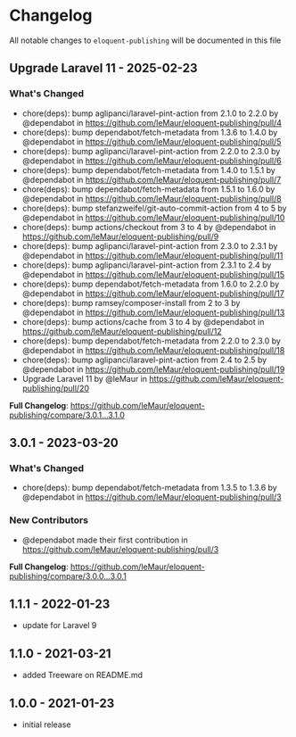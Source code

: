 # Changelog

All notable changes to `eloquent-publishing` will be documented in this file

## Upgrade Laravel 11 - 2025-02-23

### What's Changed

* chore(deps): bump aglipanci/laravel-pint-action from 2.1.0 to 2.2.0 by @dependabot in https://github.com/leMaur/eloquent-publishing/pull/4
* chore(deps): bump dependabot/fetch-metadata from 1.3.6 to 1.4.0 by @dependabot in https://github.com/leMaur/eloquent-publishing/pull/5
* chore(deps): bump aglipanci/laravel-pint-action from 2.2.0 to 2.3.0 by @dependabot in https://github.com/leMaur/eloquent-publishing/pull/6
* chore(deps): bump dependabot/fetch-metadata from 1.4.0 to 1.5.1 by @dependabot in https://github.com/leMaur/eloquent-publishing/pull/7
* chore(deps): bump dependabot/fetch-metadata from 1.5.1 to 1.6.0 by @dependabot in https://github.com/leMaur/eloquent-publishing/pull/8
* chore(deps): bump stefanzweifel/git-auto-commit-action from 4 to 5 by @dependabot in https://github.com/leMaur/eloquent-publishing/pull/10
* chore(deps): bump actions/checkout from 3 to 4 by @dependabot in https://github.com/leMaur/eloquent-publishing/pull/9
* chore(deps): bump aglipanci/laravel-pint-action from 2.3.0 to 2.3.1 by @dependabot in https://github.com/leMaur/eloquent-publishing/pull/11
* chore(deps): bump aglipanci/laravel-pint-action from 2.3.1 to 2.4 by @dependabot in https://github.com/leMaur/eloquent-publishing/pull/15
* chore(deps): bump dependabot/fetch-metadata from 1.6.0 to 2.2.0 by @dependabot in https://github.com/leMaur/eloquent-publishing/pull/17
* chore(deps): bump ramsey/composer-install from 2 to 3 by @dependabot in https://github.com/leMaur/eloquent-publishing/pull/13
* chore(deps): bump actions/cache from 3 to 4 by @dependabot in https://github.com/leMaur/eloquent-publishing/pull/12
* chore(deps): bump dependabot/fetch-metadata from 2.2.0 to 2.3.0 by @dependabot in https://github.com/leMaur/eloquent-publishing/pull/18
* chore(deps): bump aglipanci/laravel-pint-action from 2.4 to 2.5 by @dependabot in https://github.com/leMaur/eloquent-publishing/pull/19
* Upgrade Laravel 11 by @leMaur in https://github.com/leMaur/eloquent-publishing/pull/20

**Full Changelog**: https://github.com/leMaur/eloquent-publishing/compare/3.0.1...3.1.0

## 3.0.1 - 2023-03-20

### What's Changed

- chore(deps): bump dependabot/fetch-metadata from 1.3.5 to 1.3.6 by @dependabot in https://github.com/leMaur/eloquent-publishing/pull/3

### New Contributors

- @dependabot made their first contribution in https://github.com/leMaur/eloquent-publishing/pull/3

**Full Changelog**: https://github.com/leMaur/eloquent-publishing/compare/3.0.0...3.0.1

## 1.1.1 - 2022-01-23

- update for Laravel 9

## 1.1.0 - 2021-03-21

- added Treeware on README.md

## 1.0.0 - 2021-01-23

- initial release
